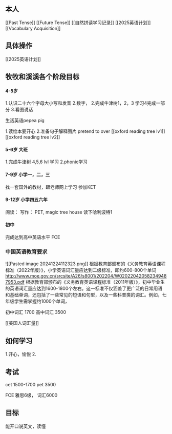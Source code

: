 ## 本人

[[Past Tense]]
[[Future Tense]]
[[自然拼读学习记录]]
[[2025英语计划]]
[[Vocabulary Acquisition]]

## 具体操作
[[2025英语计划]]
## 牧牧和溪溪各个阶段目标

#### 4-5岁
1.认识二十六个字母大小写和发音
2.数字，
2.完成牛津树1，2，3 学习4完成一部分
3.看图说话

生活英语pepea pig

1.读绘本要开心
2.准备句子解释图片
pretend to over
[[oxford reading tree lv1]]
[[oxford reading tree lv2]]
#### 5-6岁 大班
1.完成牛津树 4,5,6 lvl 学习
2.phonic学习
#### 7-9岁 小学一，二，三

找一套国外的教材，跟老师网上学习
参加KET

#### 9-12岁 小学四五六年
阅读：
写作：
PET,
magic tree house
读下哈利波特1
#### 初中
完成达到高中英语水平
FCE
### 中国英语教育要求
![[Pasted image 20241224112323.png]]
根据教育部颁布的《义务教育英语课程标准（2022年版）》，小学英语词汇量应达到二级标准，即约600-800个单词
http://www.moe.gov.cn/srcsite/A26/s8001/202204/W020220420582349487953.pdf
根据教育部颁布的《义务教育英语课程标准（2011年版）》，初中毕业生的英语词汇量应达到1600-1800个左右。这一标准不仅涵盖了更广泛的日常用语和基础单词，还包括了一些常见的短语和句型，以及一些科普类的词汇。例如，七年级学生需掌握约1000个单词，


初中词汇 1700
高中词汇 3500


[[美国人词汇量]]
## 如何学习
1.开心，愉悦
2.

## 考试
cet 1500-1700
pet 3500

FCE 雅思6级， 词汇6000

## 目标
能开口说英文，读懂